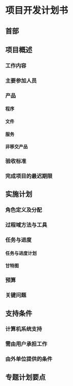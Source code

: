 # 项目开发计划书

## 首部

## 项目概述
### 工作内容

### 主要参加人员

### 产品
#### 程序

#### 文件

#### 服务

#### 非移交产品

### 验收标准

### 完成项目的最迟期限

## 实施计划
### 角色定义及分配

### 过程域方法与工具

### 任务与进度
#### 任务与进度计划

#### 甘特图

### 预算

### 关键问题

## 支持条件
### 计算机系统支持

### 需由用户承担工作

### 由外单位提供的条件

## 专题计划要点
